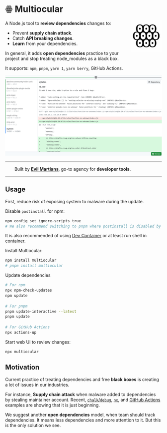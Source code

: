 # ꙮ Multiocular

<picture >
  <source media="(prefers-color-scheme: dark)" srcset="./images/logo-dark.png">
  <source media="(prefers-color-scheme: light)" srcset="./images/logo-light.png">
  <img width="100" height="100" alt="Multiocular logo" align="right" src="./images/logo-light.png" />
</picture>

A Node.js tool to **review dependencies** changes to:

- Prevent **supply chain attack**.
- Catch **API breaking changes**.
- **Learn** from your dependencies.

In general, it adds **open dependencies** practice to your project and stop treating node_modules as a black box.

It supports: `npm`, `pnpm`, `yarn 1`, `yarn berry`, GitHub Actions.

<picture>
  <source media="(prefers-color-scheme: dark)" srcset="./images/screenshot-dark.png">
  <source media="(prefers-color-scheme: light)" srcset="./images/screenshot-light.png">
  <img alt="Fallback image description" src="./images/screenshot-light.png">
</picture>

---

<img src="https://cdn.evilmartians.com/badges/logo-no-label.svg" alt="" width="22" height="16" />  Built by
<b><a href="https://evilmartians.com/devtools?utm_source=postcss&utm_campaign=devtools-button&utm_medium=github">Evil Martians</a></b>, go-to agency for <b>developer tools</b>.

---

## Usage

First, reduce risk of exposing system to malware during the update.

Disable `postinstall` for npm:

```sh
npm config set ignore-scripts true
# We also recommend switching to pnpm where postinstall is disabled by default
```

It is also recommended of using [Dev Container](https://code.visualstudio.com/docs/devcontainers/containers) or at least run shell in container.

Install Multiocular:

```sh
npm install multiocular
# pnpm install multiocular
```

Update dependencies

```sh
# For npm
npx npm-check-updates
npm update

# For pnpm
pnpm update-interactive --latest
pnpm update

# For GitHub Actions
npx actions-up
```

Start web UI to review changes:

```sh
npx multiocular
```

## Motivation

Current practice of treating dependencies and free **black boxes** is creating a lot of issues in our industries.

For instance, **Supply chain attack** when malware added to dependencies by stealing maintainer account. Recent, [`chalk`/`debug`](https://www.aikido.dev/blog/npm-debug-and-chalk-packages-compromised), [`nx`](https://www.aikido.dev/blog/popular-nx-packages-compromised-on-npm), and [GitHub Actions](https://www.wiz.io/blog/github-action-tj-actions-changed-files-supply-chain-attack-cve-2025-30066) examples are showing that it is just beginning.

We suggest another **open dependencies** model, when team should track dependencies. It means less dependencies and more attention to it. But this is the only solution we see.
